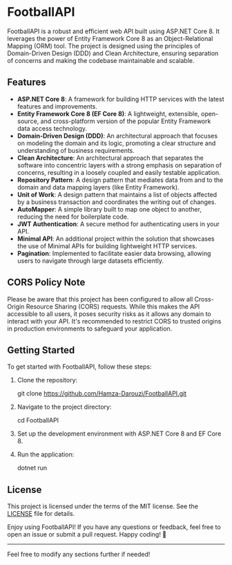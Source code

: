# FootballAPI

FootballAPI is a robust and efficient web API built using ASP.NET Core 8. It leverages the power of Entity Framework Core 8 as an Object-Relational Mapping (ORM) tool. The project is designed using the principles of Domain-Driven Design (DDD) and Clean Architecture, ensuring separation of concerns and making the codebase maintainable and scalable.

## Features

- **ASP.NET Core 8**: A framework for building HTTP services with the latest features and improvements.
- **Entity Framework Core 8 (EF Core 8)**: A lightweight, extensible, open-source, and cross-platform version of the popular Entity Framework data access technology.
- **Domain-Driven Design (DDD)**: An architectural approach that focuses on modeling the domain and its logic, promoting a clear structure and understanding of business requirements.
- **Clean Architecture**: An architectural approach that separates the software into concentric layers with a strong emphasis on separation of concerns, resulting in a loosely coupled and easily testable application.
- **Repository Pattern**: A design pattern that mediates data from and to the domain and data mapping layers (like Entity Framework).
- **Unit of Work**: A design pattern that maintains a list of objects affected by a business transaction and coordinates the writing out of changes.
- **AutoMapper**: A simple library built to map one object to another, reducing the need for boilerplate code.
- **JWT Authentication**: A secure method for authenticating users in your API.
- **Minimal API**: An additional project within the solution that showcases the use of Minimal APIs for building lightweight HTTP services.
- **Pagination**: Implemented to facilitate easier data browsing, allowing users to navigate through large datasets efficiently.

## CORS Policy Note

Please be aware that this project has been configured to allow all Cross-Origin Resource Sharing (CORS) requests. While this makes the API accessible to all users, it poses security risks as it allows any domain to interact with your API. It's recommended to restrict CORS to trusted origins in production environments to safeguard your application.

## Getting Started

To get started with FootballAPI, follow these steps:

1. Clone the repository:
   
   git clone https://github.com/Hamza-Darouzi/FootballAPI.git
   
   
2. Navigate to the project directory:
   
   cd FootballAPI
   
   
3. Set up the development environment with ASP.NET Core 8 and EF Core 8.
4. Run the application:
   
   dotnet run
   

## License

This project is licensed under the terms of the MIT license. See the [LICENSE](LICENSE) file for details.

Enjoy using FootballAPI! If you have any questions or feedback, feel free to open an issue or submit a pull request. Happy coding! 🚀

---

Feel free to modify any sections further if needed!
